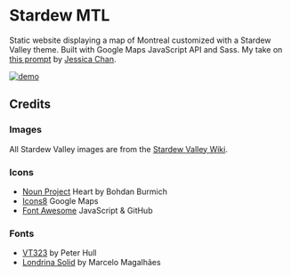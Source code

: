 # Stardew MTL

Static website displaying a map of Montreal customized with a Stardew Valley theme. Built with Google Maps JavaScript API and Sass. My take on [this prompt](https://www.codementor.io/projects/web/build-a-custom-google-maps-theme-bf8levr6eg) by [Jessica Chan](https://coder-coder.com/).

[![demo][demo]][demo-url]

## Credits

### Images
All Stardew Valley images are from the [Stardew Valley Wiki](https://stardewvalleywiki.com/Category:Images).

### Icons
* [Noun Project](https://thenounproject.com) Heart by Bohdan Burmich
* [Icons8](https://icons8.com) Google Maps
* [Font Awesome](https://fontawesome.com) JavaScript & GitHub

### Fonts
* [VT323](https://fonts.google.com/specimen/VT323) by Peter Hull
* [Londrina Solid](https://fonts.google.com/specimen/Londrina+Solid) by Marcelo Magalhães




[demo]: https://cco-demo-gifs.s3.amazonaws.com/stardew-mtl.gif
[demo-url]: https://stardew-mtl.netlify.app/
